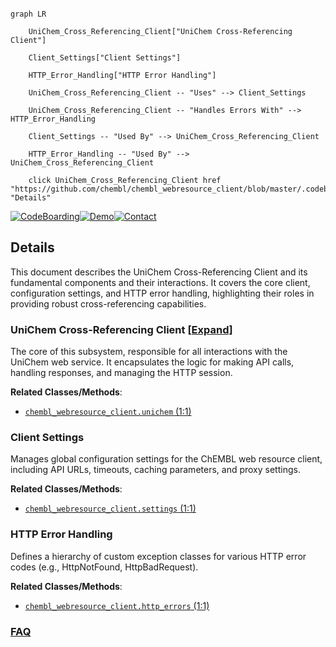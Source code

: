 ```mermaid

graph LR

    UniChem_Cross_Referencing_Client["UniChem Cross-Referencing Client"]

    Client_Settings["Client Settings"]

    HTTP_Error_Handling["HTTP Error Handling"]

    UniChem_Cross_Referencing_Client -- "Uses" --> Client_Settings

    UniChem_Cross_Referencing_Client -- "Handles Errors With" --> HTTP_Error_Handling

    Client_Settings -- "Used By" --> UniChem_Cross_Referencing_Client

    HTTP_Error_Handling -- "Used By" --> UniChem_Cross_Referencing_Client

    click UniChem_Cross_Referencing_Client href "https://github.com/chembl/chembl_webresource_client/blob/master/.codeboarding//UniChem_Cross_Referencing_Client.md" "Details"

```



[![CodeBoarding](https://img.shields.io/badge/Generated%20by-CodeBoarding-9cf?style=flat-square)](https://github.com/CodeBoarding/GeneratedOnBoardings)[![Demo](https://img.shields.io/badge/Try%20our-Demo-blue?style=flat-square)](https://www.codeboarding.org/demo)[![Contact](https://img.shields.io/badge/Contact%20us%20-%20contact@codeboarding.org-lightgrey?style=flat-square)](mailto:contact@codeboarding.org)



## Details



This document describes the UniChem Cross-Referencing Client and its fundamental components and their interactions. It covers the core client, configuration settings, and HTTP error handling, highlighting their roles in providing robust cross-referencing capabilities.



### UniChem Cross-Referencing Client [[Expand]](./UniChem_Cross_Referencing_Client.md)

The core of this subsystem, responsible for all interactions with the UniChem web service. It encapsulates the logic for making API calls, handling responses, and managing the HTTP session.





**Related Classes/Methods**:



- <a href="https://github.com/chembl/chembl_webresource_client/chembl_webresource_client/unichem.py#L1-L1" target="_blank" rel="noopener noreferrer">`chembl_webresource_client.unichem` (1:1)</a>





### Client Settings

Manages global configuration settings for the ChEMBL web resource client, including API URLs, timeouts, caching parameters, and proxy settings.





**Related Classes/Methods**:



- <a href="https://github.com/chembl/chembl_webresource_client/chembl_webresource_client/settings.py#L1-L1" target="_blank" rel="noopener noreferrer">`chembl_webresource_client.settings` (1:1)</a>





### HTTP Error Handling

Defines a hierarchy of custom exception classes for various HTTP error codes (e.g., HttpNotFound, HttpBadRequest).





**Related Classes/Methods**:



- <a href="https://github.com/chembl/chembl_webresource_client/chembl_webresource_client/http_errors.py#L1-L1" target="_blank" rel="noopener noreferrer">`chembl_webresource_client.http_errors` (1:1)</a>









### [FAQ](https://github.com/CodeBoarding/GeneratedOnBoardings/tree/main?tab=readme-ov-file#faq)